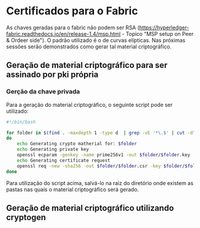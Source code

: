 # Certificados para o Fabric

As chaves geradas para o fabric não podem ser RSA (<https://hyperledger-fabric.readthedocs.io/en/release-1.4/msp.html> - Topico "MSP setup on Peer & Ordeer side"). O padrão utilizado é o de curvas elípticas. Nas próximas sessões serão demonstrados como gerar tal material criptográfico.

## Geração de material criptográfico para ser assinado por pki própria

### Gerção da chave privada

Para a geração do material criptográfico, o seguinte script pode ser utilizado:

``` bash
#!/bin/bash

for folder in $(find . -maxdepth 1 -type d  | grep -vE '*\.$' | cut -d"/" -f 2)
do
    echo Generating crypto matherial for: $folder
    echo Generating private key
    openssl ecparam -genkey -name prime256v1 -out $folder/$folder.key
    echo Generating certificate request
    openssl req -new -sha256 -out $folder/$folder.csr -key $folder/$folder.key -config $folder/$folder.cnf
done
```

Para utilização do script acima, salvá-lo na raiz do diretório onde existem as pastas nas quais o material criptográfico será gerado.

## Geração de material criptográfico utilizando cryptogen

